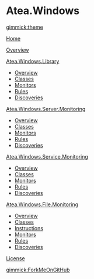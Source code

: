 # Atea.Windows
[gimmick:theme](cosmo)

[Home](index.md)

[Overview](overview.md)

[Atea.Windows.Library]()

* [Overview](AWL.md)
* [Classes](AWL.md)
* [Monitors](AWL.md#monitors)
* [Rules](AWL.md#rules)
* [Discoveries](AWL.md#discoveries)

[Atea.Windows.Server.Monitoring]()

* [Overview](AWSrvM.md)
* [Classes](AWSrvM.md)
* [Monitors](AWSrvM.md#monitors)
* [Rules](AWSrvM.md#rules)
* [Discoveries](AWSrvM.md#discoveries)

[Atea.Windows.Service.Monitoring]()

* [Overview](AWSvcM.md)
* [Classes](AWSvcM.md)
* [Monitors](AWSvcM.md#monitors)
* [Rules](AWSvcM.md#rules)
* [Discoveries](AWSvcM.md#discoveries)

[Atea.Windows.File.Monitoring]()

* [Overview](AWFM.md)
* [Classes](AWFM.md)
* [Instructions](AWFM.md#instructions)
* [Monitors](AWFM.md#monitors)
* [Rules](AWFM.md#rules)
* [Discoveries](AWFM.md#discoveries)

[License](LICENSE.md)

[gimmick:ForkMeOnGitHub](https://github.com/stegenfeldt/Atea.Windows)

